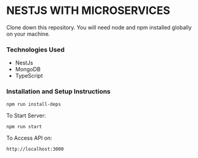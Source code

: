# NESTJS WITH MICROSERVICES

Clone down this repository. You will need node and npm installed globally on your machine.

### Technologies Used

- NestJs
- MongoDB
- TypeScript

### Installation and Setup Instructions

`npm run install-deps`

To Start Server:

`npm run start`

To Access API on:

`http://localhost:3000`
